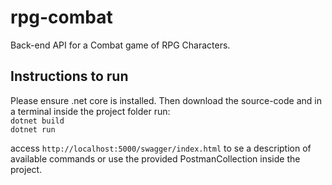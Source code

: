 # rpg-combat

Back-end API for a Combat game of RPG Characters.

## Instructions to run

Please ensure .net core is installed. Then download the source-code and in a terminal inside the project folder run:  
`dotnet build`    
`dotnet run` 

access `http://localhost:5000/swagger/index.html` to se a description of available commands or use the provided PostmanCollection inside the project.

